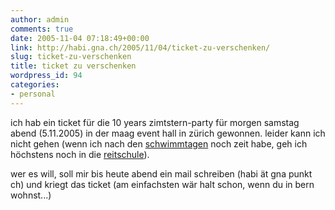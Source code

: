 ```yaml
---
author: admin
comments: true
date: 2005-11-04 07:18:49+00:00
link: http://habi.gna.ch/2005/11/04/ticket-zu-verschenken/
slug: ticket-zu-verschenken
title: ticket zu verschenken
wordpress_id: 94
categories:
- personal
---
```



ich hab ein ticket für die 10 years zimtstern-party für morgen samstag abend (5.11.2005) in der maag event hall in zürich gewonnen. leider kann ich nicht gehen (wenn ich nach den [schwimmtagen](http://upcoming.org/event/34243/) noch zeit habe, geh ich höchstens noch in die [reitschule](http://upcoming.org/event/34268/)).
  
wer es will, soll mir bis heute abend ein mail schreiben (habi ät gna punkt ch) und kriegt das ticket (am einfachsten wär halt schon, wenn du in bern wohnst...)

